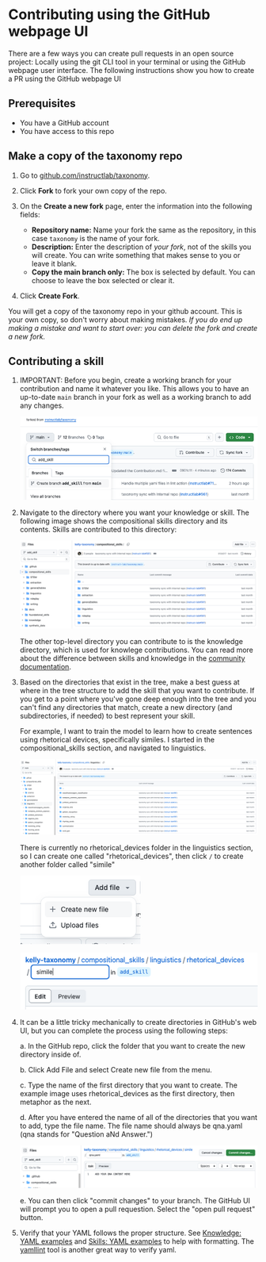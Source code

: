 <h1>Contributing using the GitHub webpage UI</h1>
<p>There are a few ways you can create pull requests in an open source project: Locally using the git CLI tool in your terminal or using the GitHub webpage user interface. The following instructions show you how to create a PR using the GitHub webpage UI</p>
<h2>Prerequisites</h2>
<ul>
<li>You have a GitHub account</li>
<li>You have access to this repo</li>
</ul>
<h2>Make a copy of the taxonomy repo</h2>
<ol>
<li>
<p>Go to <a href="https://github.com/instructlab/taxonomy">github.com/instructlab/taxonomy</a>.</p>
</li>
<li>
<p>Click <strong>Fork</strong> to fork your own copy of the repo.</p>
</li>
<li>
<p>On the <strong>Create a new fork</strong> page, enter the information into the following fields:</p>
<ul>
<li><strong>Repository name:</strong> Name your fork the same as the repository, in this case <code>taxonomy</code> is the name of your fork.</li>
<li><strong>Description:</strong> Enter the description of <em>your fork</em>, not of the skills you will create. You can write something that makes sense to you or leave it blank.</li>
<li><strong>Copy the main branch only:</strong> The box is selected by default. You can choose to leave the box selected or clear it.</li>
</ul>
</li>
<li>
<p>Click <strong>Create Fork</strong>.</p>
</li>
</ol>
<p>You will get a copy of the taxonomy repo in your github account. This is your own copy, so don't worry about making mistakes. <em>If you do end up making a mistake and want to start over: you can delete the fork and create a new fork.</em></p>
<h2>Contributing a skill</h2>
<ol>
<li>
<p>IMPORTANT: Before you begin, create a working branch for your contribution and name it whatever you like. This allows you to have an up-to-date <code>main</code> branch in your fork as well as a working branch to add any changes.</p>
<p><img alt="add_branch" src="assets/add_skill_branch.png" /></p>
</li>
<li>
<p>Navigate to the directory where you want your knowledge or skill. The following image shows the compositional skills directory and its contents. Skills are contributed to this directory:</p>
<p><img alt="comp_skill" src="assets/comp_skill.png" /></p>
<p>The other top-level directory you can contribute to is the knowledge directory, which is used for knowlege contributions. You can read more about the difference between skills and knowledge in the <a href="https://github.com/instructlab/community/blob/main/docs/README.md">community documentation</a>.</p>
</li>
<li>
<p>Based on the directories that exist in the tree, make a best guess at where in the tree structure to add the skill that you want to contribute. If you get to a point where you've gone deep enough into the tree and you can't find any directories that match, create a new directory (and subdirectories, if needed) to best represent your skill.</p>
<p>For example, I want to train the model to learn how to create sentences using rhetorical devices, specifically similes. I started in the compositional_skills section, and navigated to linguistics.</p>
<p><img alt="linguistics_file" src="assets/linguistics.png" /></p>
<p>There is currently no rhetorical_devices folder in the linguistics section, so I can create one called "rhetorical_devices", then click <code>/</code> to create another folder called "simile"</p>
<p><img alt="new_file" src="assets/new_file.png" /></p>
<p><img alt="simile_folder" src="assets/simile_folder.png" /></p>
</li>
<li>
<p>It can be a little tricky mechanically to create directories in GitHub's web UI, but you can complete the process using the following steps:</p>
<p>a. In the GitHub repo, click the folder that you want to create the new directory inside of.</p>
<p>b. Click Add File and select Create new file from the menu.</p>
<p>c. Type the name of the first directory that you want to create. The  example image uses rhetorical_devices as the first directory, then metaphor as the next.</p>
<p>d. After you have entered the name of all of the directories that you want to add, type the file name. The file name should always be qna.yaml (qna stands for "Question aNd Answer.")</p>
<p><img alt="qna_example" src="assets/qna_ex.png" /></p>
<p>e. You can then click "commit changes" to your branch. The GitHub UI will prompt you to open a pull requestion. Select the "open pull request" button.</p>
</li>
<li>
<p>Verify that your YAML follows the proper structure. See <a href="https://github.com/instructlab/taxonomy/blob/main/README.md#knowledge-yaml-examples">Knowledge: YAML examples</a> and <a href="https://github.com/instructlab/taxonomy/blob/main/README.md#skills-yaml-examples">Skills: YAML examples</a> to help with formatting. The <a href="https://www.yamllint.com/">yamllint</a> tool is another great way to verify yaml.</p>
</li>
</ol>